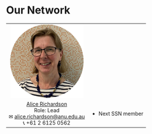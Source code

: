 # Our Network

<table cellpadding="0" cellspacing="0" border="0">
 <tr>
    <td style="text-align: center; vertical-align: middle;"><img src="assets/images/Alice.png" alt="Alice"
             width = "200" 
             height = "200"></td>
    <td><h2></h2></td>
 </tr>
 <tr>
    <td style="text-align: center; vertical-align: middle;"><div><a href="https://services.anu.edu.au/business-units/dean-higher-degree-research/statistical-support-network/associate-professor-alice">Alice Richardson</a></div><div>Role: Lead</div><div>&#x2709 <a href="alice.richardson@anu.edu.au">alice.richardson@anu.edu.au</a></div><div>&#128222 +61 2 6125 0562</div></td>
    <td>
        <ul>
            <li>Next SSN member</li>
        </ul>
    </td>
 </tr>
</table>

